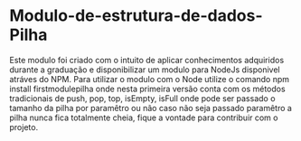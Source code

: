 # Modulo-de-estrutura-de-dados-Pilha
Este modulo foi criado com o intuito de aplicar conhecimentos adquiridos durante a graduação e disponibilizar um modulo para NodeJs disponivel atráves do NPM. Para utilizar o modulo com o Node utilize o comando npm install firstmodulepilha onde nesta primeira versão conta com os métodos tradicionais de push, pop, top, isEmpty, isFull onde pode ser passado o tamanho da pilha por paramêtro ou não caso não seja passado paramêtro a pilha nunca fica totalmente cheia, fique a vontade para contribuir com o projeto.
